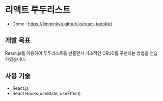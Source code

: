# 리액트 투두리스트

- Demo : https://limminkyo.github.io/react-todolist/

## 개발 목표
React.js를 이용하여 투두리스트를 만들면서 기초적인 CRUD를 구현하는 방법을 연습하였습니다.

## 사용 기술
- React.js
- React Hooks(useState, useEffect)

<!-- 
## 개선사항
## Advenced Feature
-->